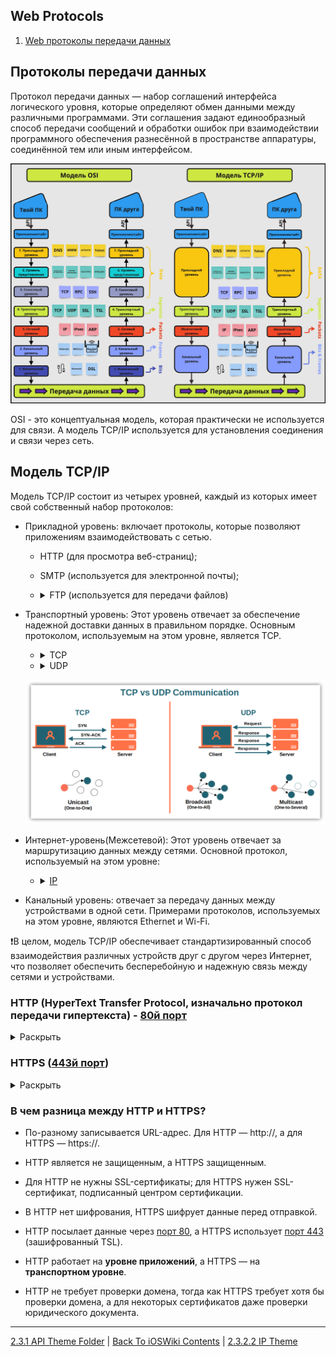 ## Web Protocols

1. [Web протоколы передачи данных](https://github.com/sashakid/ios-guide/blob/master/Main/11_networking.md#протоколы-передачи-данных)

## Протоколы передачи данных

Протокол передачи данных — набор соглашений интерфейса логического уровня, которые определяют обмен данными между различными программами. Эти соглашения задают единообразный способ передачи сообщений и обработки ошибок при взаимодействии программного обеспечения разнесённой в пространстве аппаратуры, соединённой тем или иным интерфейсом.

![TCP/IP/OSI](https://github.com/eldaroid/pictures/blob/master/iOSWiki/ComputerScience/NewTCP:IP:OSI.jpg?raw=true)

OSI - это концептуальная модель, которая практически не используется для связи. А модель TCP/IP используется для установления соединения и связи через сеть.

## Модель TCP/IP

Модель TCP/IP состоит из четырех уровней, каждый из которых имеет свой собственный набор протоколов:

* Прикладной уровень: включает протоколы, которые позволяют приложениям взаимодействовать с сетью.
    * HTTP (для просмотра веб-страниц);
    * SMTP (используется для электронной почты);
    * <details><summary>FTP (используется для передачи файлов)</summary>
        <p>

        File Transfer Protocol — это протокол передачи файлов со специального файлового сервера на компьютер пользователя. FTP дает возможность абоненту обмениваться двоичными и текстовыми файлами с любым компьютером сети. Установив связь с удаленным компьютером, пользователь может скопировать файл с удаленного компьютера на свой или скопировать файл со своего компьютера на удаленный.

        </p>
        </details>

* Транспортный уровень: Этот уровень отвечает за обеспечение надежной доставки данных в правильном порядке. Основным протоколом, используемым на этом уровне, является TCP.

    * <details><summary>TCP</summary>
        <p>

        Transmission Control Protocol (управления передачей) основный протокол, предназначенный для управления передачей данных Интернета в сетях и подсетях TCP/[IP](./2.3.2.2%20IP.md).
        
        Данные делятся на мелкие фрагменты (пакеты). Каждый пакет содержит заголовок (информацию об адресах источника, назначение) и порядковые номера (для получения пакетов в правильном порядке).

        Перед **передачей пакетов** устанавливается соединение с помощью **трехстороннего рукопожатия**: SYN (synchronize), SYN-ACK (synchronize acknowledgment), ACK (acknowledgment).

        Когда **устр-во получает пакет**, отправляется **подтверждение** отправителю, что пакет получен. Если пакет не подтверждается в течение определенного времени, отправитель повторно посылает пакет, чтобы обеспечить его надежную доставку.

        </p>
        </details>


    * <details><summary>UDP</summary>
        <p>

        С UDP (User Datagram Protocol) компы посылают сбщ (датаграммы) другим хостам по интернет IP-сети.

        Н/р: DNS и потоковые мультимедийные приложения вроде IPTV, Voice over IP, протоколы туннелирования IP и онлайн-игры.

        **Без установления соединения**: Не требует предварительного сбщ перед для установки специальных каналов передачи данных.

        **Ненадежная доставка**: UDP не гарантирует доставку пакетов, их порядок или проверку ошибок. Пакеты могут теряться, дублироваться или приходить в неправильном порядке.

        </p>
        </details>
    ![](https://github.com/eldaroid/pictures/blob/master/iOSWiki/ComputerScience/TCPvsUDP.png?raw=true)

* Интернет-уровень(Межсетевой): Этот уровень отвечает за маршрутизацию данных между сетями. Основной протокол, используемый на этом уровне:

    * <details><summary><a href="./2.3.2.2%20IP.md">IP</a></summary>
        <p>

        [Internet Protocol](./2.3.2.2%20IP.md), межсетевой протокол - маршрутизируемый протокол сетевого уровня стека TCP/IP. Именно IP стал тем протоколом, который объединил отдельные компьютерные сети во всемирную сеть Интернет. Неотъемлемой частью протокола является адресация сети.

        ![](https://github.com/eldaroid/pictures/blob/master/iOSWiki/ComputerScience/IP.jpeg?raw=true)

        </p>
        </details>

* Канальный уровень: отвечает за передачу данных между устройствами в одной сети. Примерами протоколов, используемых на этом уровне, являются Ethernet и Wi-Fi.

❗В целом, модель TCP/IP обеспечивает стандартизированный способ взаимодействия различных устройств друг с другом через Интернет, что позволяет обеспечить бесперебойную и надежную связь между сетями и устройствами.

### HTTP (HyperText Transfer Protocol, изначально протокол передачи гипертекста) - [80й порт](./2.3.2.3%20Ports.md)

<details><summary>Раскрыть</summary>
<p>

Этот протокол описывает взаимодействие между двумя компьютерами (клиентом и сервером), построенное на базе сообщений, называемых запрос (Request) и ответ (Response). Каждое сообщение состоит из трех частей: стартовая строка, заголовки и тело. При этом обязательной является только стартовая строка.

Клиент отправляет запрос на HTTP-сервер, где располагается сайт, после чего сервер посылает ответ. Этот ответ содержит информацию о состоянии завершения. Выглядит это примерно так: HTTP/1.1 [200 OK](../2.3.1%20API/2.3.1.5%20ResponseStatusCode.md). 

> При отправлении и получении пакетов данных по сети интернет через HTTP используется протокол управления передачей (TCP). Соединение при этом происходит через порт 80. 

HTTP также применяет UDP (протокол пользовательских дейтаграмм). 

За прошедшие годы протокол TCP был некоторым образом усовершенствован, но по большей части остается таким же, каким был в 1974 году. 

Это менее надёжный протокол, однако его активно применяются в видеоконференциях, играх и потоковой передаче. Благодаря этому можно отбрасывать и принимать отдельные пакеты в произвольном порядке для увеличения производительности.

Самым авторитетным источником использования протокола HTTP является IETF (Internet Engineering Task Force) и спецификация HTTP 1.1, описанная в [RFC 2616](http://tools.ietf.org/html/rfc2616).

</p>
</details>

### HTTPS ([443й порт](./2.3.2.3%20Ports.md))

<details><summary>Раскрыть</summary>
<p>

HTTPS означает безопасный протокол передачи гипертекста (или HTTP через TLS или SSL). 

Сайты, работающие по протоколу HTTPS, обычно имеют перенаправление, то есть даже при вводе обычного `http://` происходит переадресация для доставки по защищенному соединению. 

> HTTPS также использует [TCP](./2.3.2.1%20Protocols.md) (протокол управления передачей) для отправки и получения пакетов данных. Это делается через порт [443](./2.3.2.3%20Ports.md) соединением, зашифрованным TSL. HTTPS шифрует данные открытым ключом, а затем получатель расшифровывает его. Открытый ключ лежит на сервере и входит в SSL-сертификат. Сертификаты, в свою очередь, криптографически подписываются центром сертификации (ЦС).

Каждый браузер имеет список доверенных ЦС. Любой подписанный центром сертификации сертификат, входящий в список доверенных, получает в адресной строке значок в виде зеленого замка.

#### По сути, протокол TLS выполняет следующие функции:

* Шифрование - передача информации происходит в зашифрованном виде, что делает невозможной кражу информации и отслеживание действий пользователя на других ресурсах.

* Аутентификация - пользователю гарантируется, что он переходит на официальный сайт, а не на его дубликат.

* Сохранение данных - в случае попытки злоумышленника взломать систему, информация об этом сохраняется.

</p>
</details>

### В чем разница между HTTP и HTTPS?

* По-разному записывается URL-адрес. Для HTTP — http://, а для HTTPS — https://.

* HTTP является не защищенным, а HTTPS защищенным.

* Для HTTP не нужны SSL-сертификаты; для HTTPS нужен SSL-сертификат, подписанный центром сертификации.

* В HTTP нет шифрования, HTTPS шифрует данные перед отправкой.

* HTTP посылает данные через [порт 80](./2.3.2.3%20Ports.md), а HTTPS использует [порт 443](./2.3.2.3%20Ports.md) (зашифрованный TSL).

* HTTP работает на **уровне приложений**, а HTTPS — на **транспортном уровне**.

* HTTP не требует проверки домена, тогда как HTTPS требует хотя бы проверки домена, а для некоторых сертификатов даже проверки юридического документа.

---

[2.3.1 API Theme Folder](./2.3.1%20API/) | [Back To iOSWiki Contents](https://github.com/eldaroid/iOSWiki) | [2.3.2.2 IP Theme](./2.3.2.2%20IP.md)
